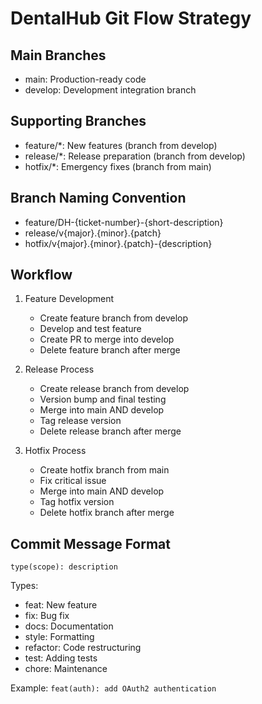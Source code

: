 # DentalHub Git Flow Strategy

## Main Branches
- main: Production-ready code
- develop: Development integration branch

## Supporting Branches
- feature/*: New features (branch from develop)
- release/*: Release preparation (branch from develop)
- hotfix/*: Emergency fixes (branch from main)

## Branch Naming Convention
- feature/DH-{ticket-number}-{short-description}
- release/v{major}.{minor}.{patch}
- hotfix/v{major}.{minor}.{patch}-{description}

## Workflow
1. Feature Development
   - Create feature branch from develop
   - Develop and test feature
   - Create PR to merge into develop
   - Delete feature branch after merge

2. Release Process
   - Create release branch from develop
   - Version bump and final testing
   - Merge into main AND develop
   - Tag release version
   - Delete release branch after merge

3. Hotfix Process
   - Create hotfix branch from main
   - Fix critical issue
   - Merge into main AND develop
   - Tag hotfix version
   - Delete hotfix branch after merge

## Commit Message Format
```
type(scope): description
```

Types:
- feat: New feature
- fix: Bug fix
- docs: Documentation
- style: Formatting
- refactor: Code restructuring
- test: Adding tests
- chore: Maintenance

Example: `feat(auth): add OAuth2 authentication`